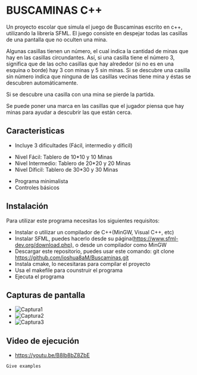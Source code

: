 # **BUSCAMINAS C++**

Un proyecto escolar que simula el juego de Buscaminas escrito en c++, utilizando la librería SFML.
El juego consiste en despejar todas las casillas de una pantalla que no oculten una mina.

Algunas casillas tienen un número, el cual indica la cantidad de minas que hay en las casillas circundantes. Así, si una casilla tiene el número 3, significa que de las ocho casillas que hay alrededor (si no es en una esquina o borde) hay 3 con minas y 5 sin minas. Si se descubre una casilla sin número indica que ninguna de las casillas vecinas tiene mina y éstas se descubren automáticamente.

Si se descubre una casilla con una mina se pierde la partida.

Se puede poner una marca en las casillas que el jugador piensa que hay minas para ayudar a descubrir las que están cerca.

## Caracteristicas

- Incluye 3 dificultades (Fácil, intermedio y díficil)
+ Nivel Fácil: Tablero de 10*10 y 10 Minas
+ Nivel Intermedio: Tablero de 20*20 y 20 Minas
+ Nivel Díficil: Tablero de 30*30 y 30 Minas
- Programa minimalista
- Controles básicos

## Instalación
Para utilizar este programa necesitas los siguientes requisitos:
+ Instalar o utilizar un compilador de C++(MinGW, Visual C++, etc)
+ Instalar SFML, puedes hacerlo desde su página(https://www.sfml-dev.org/download.php), o desde un compilador como MinGW
+ Descargar este repositorio, puedes usar este comando: git clone https://github.com/ioshua8aM/Buscaminas.git
+ Instala cmake, lo necesitaras para compilar el proyecto
+ Usa el makefile para counstruir el programa
+ Ejecuta el programa

## Capturas de pantalla
+ ![Captura1]("C:\Users\user\Pictures\Screenshots\Captura1.png")
+ ![Captura2]("C:\Users\user\Pictures\Screenshots\Captura2.png")
+ ![Captura3]("C:\Users\user\Pictures\Screenshots\Captura3.png")

## Video de ejecución
+ https://youtu.be/B8lb8bZ8ZbE
```bash
Give examples
